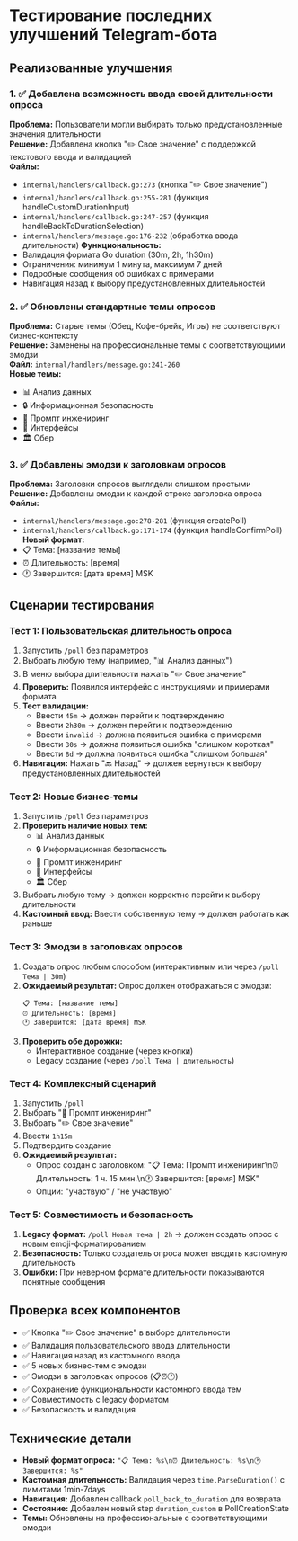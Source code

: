 # Тестирование последних улучшений Telegram-бота

## Реализованные улучшения

### 1. ✅ Добавлена возможность ввода своей длительности опроса
**Проблема:** Пользователи могли выбирать только предустановленные значения длительности  
**Решение:** Добавлена кнопка "✏️ Свое значение" с поддержкой текстового ввода и валидацией  
**Файлы:**
- `internal/handlers/callback.go:273` (кнопка "✏️ Свое значение")
- `internal/handlers/callback.go:255-281` (функция handleCustomDurationInput)
- `internal/handlers/callback.go:247-257` (функция handleBackToDurationSelection)
- `internal/handlers/message.go:176-232` (обработка ввода длительности)
**Функциональность:**
- Валидация формата Go duration (30m, 2h, 1h30m)
- Ограничения: минимум 1 минута, максимум 7 дней
- Подробные сообщения об ошибках с примерами
- Навигация назад к выбору предустановленных длительностей

### 2. ✅ Обновлены стандартные темы опросов
**Проблема:** Старые темы (Обед, Кофе-брейк, Игры) не соответствуют бизнес-контексту  
**Решение:** Заменены на профессиональные темы с соответствующими эмодзи  
**Файл:** `internal/handlers/message.go:241-260`  
**Новые темы:**
- 📊 Анализ данных
- 🔒 Информационная безопасность
- 🤖 Промпт инжениринг
- 🎨 Интерфейсы
- 🏛️ Сбер

### 3. ✅ Добавлены эмодзи к заголовкам опросов
**Проблема:** Заголовки опросов выглядели слишком простыми  
**Решение:** Добавлены эмодзи к каждой строке заголовка опроса  
**Файлы:**
- `internal/handlers/message.go:278-281` (функция createPoll)
- `internal/handlers/callback.go:171-174` (функция handleConfirmPoll)
**Новый формат:**
- 📋 Тема: [название темы]
- ⏰ Длительность: [время]
- 🕐 Завершится: [дата время] MSK

## Сценарии тестирования

### Тест 1: Пользовательская длительность опроса
1. Запустить `/poll` без параметров
2. Выбрать любую тему (например, "📊 Анализ данных")
3. В меню выбора длительности нажать "✏️ Свое значение"
4. **Проверить:** Появился интерфейс с инструкциями и примерами формата
5. **Тест валидации:** 
   - Ввести `45m` → должен перейти к подтверждению
   - Ввести `2h30m` → должен перейти к подтверждению
   - Ввести `invalid` → должна появиться ошибка с примерами
   - Ввести `30s` → должна появиться ошибка "слишком короткая"
   - Ввести `8d` → должна появиться ошибка "слишком большая"
6. **Навигация:** Нажать "🔙 Назад" → должен вернуться к выбору предустановленных длительностей

### Тест 2: Новые бизнес-темы
1. Запустить `/poll` без параметров
2. **Проверить наличие новых тем:**
   - 📊 Анализ данных
   - 🔒 Информационная безопасность
   - 🤖 Промпт инжениринг
   - 🎨 Интерфейсы
   - 🏛️ Сбер
3. Выбрать любую тему → должен корректно перейти к выбору длительности
4. **Кастомный ввод:** Ввести собственную тему → должен работать как раньше

### Тест 3: Эмодзи в заголовках опросов
1. Создать опрос любым способом (интерактивным или через `/poll Тема | 30m`)
2. **Ожидаемый результат:** Опрос должен отображаться с эмодзи:
   ```
   📋 Тема: [название темы]
   ⏰ Длительность: [время]
   🕐 Завершится: [дата время] MSK
   ```
3. **Проверить обе дорожки:**
   - Интерактивное создание (через кнопки)
   - Legacy создание (через `/poll Тема | длительность`)

### Тест 4: Комплексный сценарий
1. Запустить `/poll`
2. Выбрать "🤖 Промпт инжениринг"
3. Выбрать "✏️ Свое значение"
4. Ввести `1h15m`
5. Подтвердить создание
6. **Ожидаемый результат:**
   - Опрос создан с заголовком: "📋 Тема: Промпт инжениринг\n⏰ Длительность: 1 ч. 15 мин.\n🕐 Завершится: [время] MSK"
   - Опции: "участвую" / "не участвую"

### Тест 5: Совместимость и безопасность
1. **Legacy формат:** `/poll Новая тема | 2h` → должен создать опрос с новым emoji-форматированием
2. **Безопасность:** Только создатель опроса может вводить кастомную длительность
3. **Ошибки:** При неверном формате длительности показываются понятные сообщения

## Проверка всех компонентов
- ✅ Кнопка "✏️ Свое значение" в выборе длительности
- ✅ Валидация пользовательского ввода длительности
- ✅ Навигация назад из кастомного ввода
- ✅ 5 новых бизнес-тем с эмодзи
- ✅ Эмодзи в заголовках опросов (📋⏰🕐)
- ✅ Сохранение функциональности кастомного ввода тем
- ✅ Совместимость с legacy форматом
- ✅ Безопасность и валидация

## Технические детали
- **Новый формат опроса:** `"📋 Тема: %s\n⏰ Длительность: %s\n🕐 Завершится: %s"`
- **Кастомная длительность:** Валидация через `time.ParseDuration()` с лимитами 1min-7days
- **Навигация:** Добавлен callback `poll_back_to_duration` для возврата
- **Состояние:** Добавлен новый step `duration_custom` в PollCreationState
- **Темы:** Обновлены на профессиональные с соответствующими эмодзи